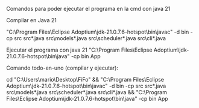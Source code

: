 
Comandos para poder ejecutar el programa en la cmd con java 21

Compilar en Java 21

"C:\Program Files\Eclipse Adoptium\jdk-21.0.7.6-hotspot\bin\javac" -d bin -cp src src\*.java src\models\*.java src\scheduler\*.java src\cli\*.java

Ejecutar el programa con java 21
"C:\Program Files\Eclipse Adoptium\jdk-21.0.7.6-hotspot\bin\java" -cp bin App


Comando todo-en-uno (compilar y ejecutar):

cd "C:\Users\mario\Desktop\FiFo" && "C:\Program Files\Eclipse Adoptium\jdk-21.0.7.6-hotspot\bin\javac" -d bin -cp src src\*.java src\models\*.java src\scheduler\*.java src\cli\*.java && "C:\Program Files\Eclipse Adoptium\jdk-21.0.7.6-hotspot\bin\java" -cp bin App